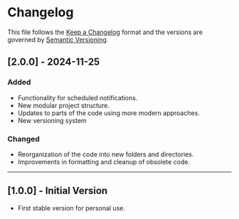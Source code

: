 # Changelog

This file follows the [Keep a Changelog](https://keepachangelog.com/) format and the versions are governed by [Semantic Versioning](https://semver.org/).

## [2.0.0] - 2024-11-25
### Added
- Functionality for scheduled notifications.
- New modular project structure.
- Updates to parts of the code using more modern approaches.
- New versioning system 

### Changed
- Reorganization of the code into new folders and directories.
- Improvements in formatting and cleanup of obsolete code.

<!-- Note: As of 2024-11-25, versioning of the project begins. -->
---

## [1.0.0] - Initial Version
- First stable version for personal use.

